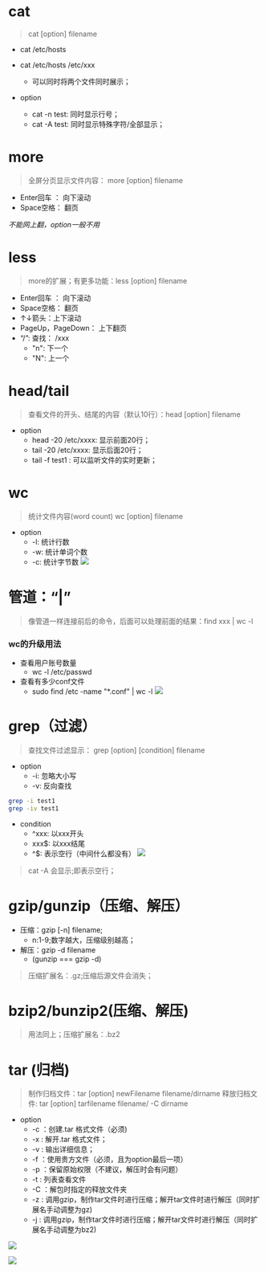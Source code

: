 # cat

> cat [option] filename

- cat /etc/hosts
- cat /etc/hosts /etc/xxx
	- 可以同时将两个文件同时展示；

- option
	- cat -n test: 同时显示行号；
	- cat -A test: 同时显示特殊字符/全部显示；

# more
> 全屏分页显示文件内容： more [option] filename

- Enter回车 ： 向下滚动
- Space空格： 翻页

*不能网上翻，option一般不用*

# less
> more的扩展；有更多功能：less [option] filename

- Enter回车 ： 向下滚动
- Space空格： 翻页
- ↑↓箭头：上下滚动
- PageUp，PageDown： 上下翻页
- “/”: 查找： /xxx
	- "n": 下一个
	- "N": 上一个

# head/tail
> 查看文件的开头、结尾的内容（默认10行）：head [option] filename

- option
	- head -20 /etc/xxxx: 显示前面20行；
	- tail -20 /etc/xxxx: 显示后面20行；
	- tail -f test1 : 可以监听文件的实时更新；

# wc
> 统计文件内容(word count) wc [option] filename

- option
	- -l: 统计行数
	- -w: 统计单词个数
	- -c: 统计字节数
![](查看文件内容_files/1.jpg)

# 管道：“|”
> 像管道一样连接前后的命令，后面可以处理前面的结果：find xxx | wc -l
### wc的升级用法
- 查看用户账号数量
	- wc -l /etc/passwd
- 查看有多少conf文件
	- sudo find /etc -name "*.conf" | wc -l
![](查看文件内容_files/2.jpg)

# grep（过滤）
> 查找文件过滤显示： grep [option] [condition] filename

- option
	- -i: 忽略大小写
	- -v: 反向查找
```bash
grep -i test1
grep -iv test1
```
- condition
	- ^xxx: 以xxx开头
	- xxx$: 以xxx结尾
	- ^$: 表示空行（中间什么都没有）
![](查看文件内容_files/3.jpg)

> cat -A 会显示$;$即表示空行；

# gzip/gunzip（压缩、解压）
- 压缩：gzip [-n] filename; 
	- n:1-9;数字越大，压缩级别越高；
- 解压：gzip -d filename 
	- (gunzip  === gzip -d)
> 压缩扩展名：.gz;压缩后源文件会消失；



# bzip2/bunzip2(压缩、解压)

> 用法同上；压缩扩展名：.bz2

# tar (归档)
> 制作归档文件：tar [option] newFilename filename/dirname
> 释放归档文件: tar [option] tarfilename filename/ -C dirname

- option
	- -c ：创建.tar 格式文件（必须)
	- -x : 解开.tar 格式文件；
	- -v : 输出详细信息；
	- -f ：使用贵方文件（必须，且为option最后一项）
	- -p ：保留原始权限（不建议，解压时会有问题）
	- -t : 列表查看文件
	- -C ：解包时指定的释放文件夹
	- -z : 调用gzip，制作tar文件时进行压缩；解开tar文件时进行解压（同时扩展名手动调整为gz)
	- -j : 调用gzip，制作tar文件时进行压缩；解开tar文件时进行解压（同时扩展名手动调整为bz2)

![](文件相关_files/1.jpg)

![](文件相关_files/2.jpg)
